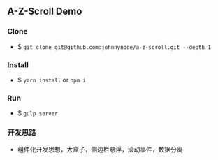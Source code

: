 A-Z-Scroll Demo
---

### Clone

- $ `git clone git@github.com:johnnynode/a-z-scroll.git --depth 1`

### Install

- $ `yarn install` or `npm i`

### Run

- $ `gulp server`

### 开发思路

- 组件化开发思想，大盒子，侧边栏悬浮，滚动事件，数据分离